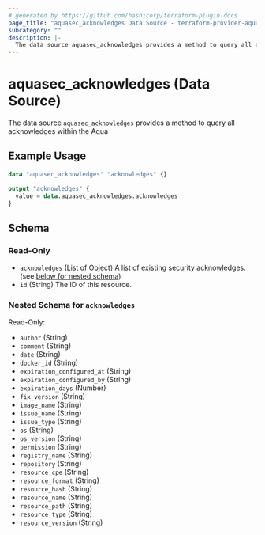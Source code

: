 ```yaml
---
# generated by https://github.com/hashicorp/terraform-plugin-docs
page_title: "aquasec_acknowledges Data Source - terraform-provider-aquasec"
subcategory: ""
description: |-
  The data source aquasec_acknowledges provides a method to query all acknowledges within the Aqua
---
```


# aquasec_acknowledges (Data Source)

The data source `aquasec_acknowledges` provides a method to query all acknowledges within the Aqua

## Example Usage

```terraform
data "aquasec_acknowledges" "acknowledges" {}

output "acknowledges" {
  value = data.aquasec_acknowledges.acknowledges
}
```

<!-- schema generated by tfplugindocs -->
## Schema

### Read-Only

- `acknowledges` (List of Object) A list of existing security acknowledges. (see [below for nested schema](#nestedatt--acknowledges))
- `id` (String) The ID of this resource.

<a id="nestedatt--acknowledges"></a>
### Nested Schema for `acknowledges`

Read-Only:

- `author` (String)
- `comment` (String)
- `date` (String)
- `docker_id` (String)
- `expiration_configured_at` (String)
- `expiration_configured_by` (String)
- `expiration_days` (Number)
- `fix_version` (String)
- `image_name` (String)
- `issue_name` (String)
- `issue_type` (String)
- `os` (String)
- `os_version` (String)
- `permission` (String)
- `registry_name` (String)
- `repository` (String)
- `resource_cpe` (String)
- `resource_format` (String)
- `resource_hash` (String)
- `resource_name` (String)
- `resource_path` (String)
- `resource_type` (String)
- `resource_version` (String)



